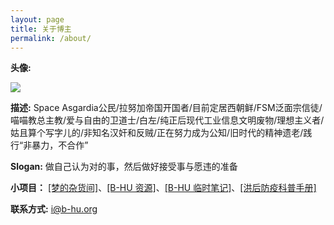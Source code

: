 ```yaml
---
layout: page
title: 关于博主
permalink: /about/
---
```


**头像:** 

![](https://s4.ax1x.com/2022/02/26/bZDBCQ.png)

**描述:** Space Asgardia公民/拉努加帝国开国者/目前定居西朝鲜/FSM泛面宗信徒/喵喵教总主教/爱与自由的卫道士/白左/纯正后现代工业信息文明废物/理想主义者/姑且算个写字儿的/非知名汉奸和反贼/正在努力成为公知/旧时代的精神遗老/践行“非暴力，不合作”

**Slogan:** 做自己认为对的事，然后做好接受事与愿违的准备

**小项目：** [[梦的杂货间]](https://mo.b-hu.org/)、[[B-HU 资源]](https://s.b-hu.org/)、[[B-HU 临时笔记]](http://t.b-hu.org/note/i.html)、[[洪后防疫科普手册]](https://1.gover.ml/)

**联系方式:** [i@b-hu.org](mailto:i@b-hu.org)
